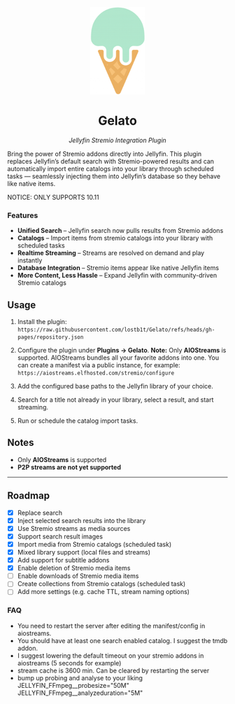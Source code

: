<div align="center">
   <img width="125" src="logo.png" alt="Logo">
</div>

<div align="center">
  <h1><b>Gelato</b></h1>
  <p><i>Jellyfin Stremio Integration Plugin</i></p>
</div>

Bring the power of Stremio addons directly into Jellyfin. This plugin replaces Jellyfin’s default search with Stremio-powered results and can automatically import entire catalogs into your library through scheduled tasks — seamlessly injecting them into Jellyfin’s database so they behave like native items.

NOTICE: ONLY SUPPORTS 10.11

### Features
- **Unified Search** – Jellyfin search now pulls results from Stremio addons
- **Catalogs** – Import items from stremio catalogs into your library with scheduled tasks
- **Realtime Streaming** – Streams are resolved on demand and play instantly
- **Database Integration** – Stremio items appear like native Jellyfin items
- **More Content, Less Hassle** – Expand Jellyfin with community-driven Stremio catalogs

## Usage

1. Install the plugin:
   `https://raw.githubusercontent.com/lostb1t/Gelato/refs/heads/gh-pages/repository.json`

2. Configure the plugin under **Plugins → Gelato**.
   **Note:** Only **AIOStreams** is supported. AIOStreams bundles all your favorite addons into one.
   You can create a manifest via a public instance, for example:
   `https://aiostreams.elfhosted.com/stremio/configure`

3. Add the configured base paths to the Jellyfin library of your choice.

4. Search for a title not already in your library, select a result, and start streaming.

5. Run or schedule the catalog import tasks.

## Notes

- Only **AIOStreams** is supported
- **P2P streams are not yet supported**

---

## Roadmap

- [x] Replace search
- [x] Inject selected search results into the library
- [x] Use Stremio streams as media sources
- [x] Support search result images
- [x] Import media from Stremio catalogs (scheduled task)
- [x] Mixed library support (local files and streams)
- [x] Add support for subtitle addons
- [x] Enable deletion of Stremio media items
- [ ] Enable downloads of Stremio media items
- [ ] Create collections from Stremio catalogs (scheduled task)
- [ ] Add more settings (e.g. cache TTL, stream naming options)

### FAQ

- You need to restart the server after editing the manifest/config in aiostreams.
- You should have at least one search enabled catalog. I suggest the tmdb addon.
- I suggest lowering the default timeout on your stremio addons in aiostreams (5 seconds for example)
- stream cache is 3600 min. Can be cleared by restarting the server
- bump up probing and analyse to your liking
  JELLYFIN_FFmpeg__probesize="50M" JELLYFIN_FFmpeg__analyzeduration="5M"